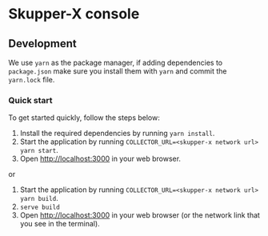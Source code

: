 # Skupper-X console

## Development

We use `yarn` as the package manager, if adding dependencies to `package.json`
make sure you install them with `yarn` and commit the `yarn.lock` file.

### Quick start

To get started quickly, follow the steps below:

1. Install the required dependencies by running `yarn install`.
2. Start the application by running `COLLECTOR_URL=<skupper-x network url>  yarn start`.
3. Open <http://localhost:3000> in your web browser.

or

1. Start the application by running `COLLECTOR_URL=<skupper-x network url>  yarn build`.
2. `serve build`
3. Open <http://localhost:3000> in your web browser (or the network link that you see in the terminal).
